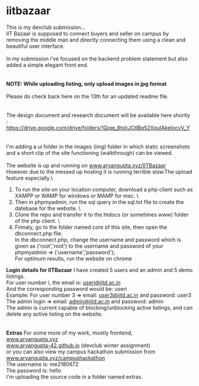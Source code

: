 # iitbazaar
This is my devclub submission...\
IIT Bazaar is supposed to connect buyers and seller on campus by removing the middle man and directly connecting them using a clean and beautiful user interface.\
\
In my submission i've focused on the backend problem statement but also added a simple elegant front end.\
\
\
****NOTE: While uploading listing, only upload images in jpg format****\
\
Please do check back here on the 13th for an updated readme file.\
\
\
The design document and research document will be available here shortly : \
https://drive.google.com/drive/folders/1Qjqe_8tstjJCtIBq52XquIAkeIocvV_Y \
\
\
I'm adding a ui folder in the images (img) folder in which static screenshots and a short clip of the site functioning (walkthrough) can be viewed.\
\
The website is up and running on www.aryangupta.xyz/IITBazaar \
However due to the messed up hosting it is running terrible slow.The upload feature especially.\
1) To run the site on your location computer, download a php client such as XAMPP or WAMP for windows or MAMP for mac. \
2) Then in phpmyadmin, run the sql query in the sql.txt file to create the datebase for the website. \
3) Clone the repo and transfer it to the htdocs (or sometimes www) folder of the php client. \
4) Finnaly, go to the folder named core of this site, then open the dbconnect.php file. \
In the dbconnect.php, change the username and password which is given as ('root','root') to the username and password of your phpmyadmin => ('username','password');\
For optimum results, run the website on chrome  

****Login details for IITBazaar****
I have created 5 users and an admin and 5 demo listings.  
For user number i, the email is: useri@iitd.ac.in  
And the corresponding password would be: useri  
Example: For user number 3 => email: user3@iitd.ac.in and password: user3 \
The admin login => email: admin@iitd.ac.in and password: admin \
The admin is current capable of blocking/unblocking active listings, and can delete any active listing on the website.\
\
\
****Extras****
For some more of my work, mostly frontend,\
www.aryangupta.xyz \
www.aryangupta-42.github.io (devclub winter assignment) \
or you can also view my campus hackathon submission from www.aryangupta.xyz/campushackathon \
The username is: me2180672  
The password is: hello  
I'm uploading the source code in a folder named extras.
